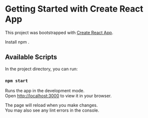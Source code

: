 # Getting Started with Create React App

This project was bootstrapped with [Create React App](https://github.com/facebook/create-react-app).

Install npm .

## Available Scripts

In the project directory, you can run:

### `npm start`

Runs the app in the development mode.\
Open [http://localhost:3000](http://localhost:3000) to view it in your browser.

The page will reload when you make changes.\
You may also see any lint errors in the console.

